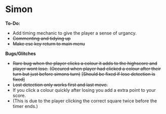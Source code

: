 # Simon

**To-Do:**
- Add timing mechanic to give the player a sense of urgancy.
- ~~Commenting and tidying up~~
- ~~Make esc key return to main menu~~

**Bugs/Glitches**
- ~~Rare bug when the player clicks a colour it adds to the highscore and player wont lose.~~
  ~~(Occured when player had clicked a colour after their turn but just before simons turn)~~
  ~~[Should be fixed if lose detection is fixed]~~
- ~~Lost detection only works first and last move.~~
- If you click a colour quickly after losing you add a extra point to your score.
- (This is due to the player clicking the correct square twice before the timer ends.)
